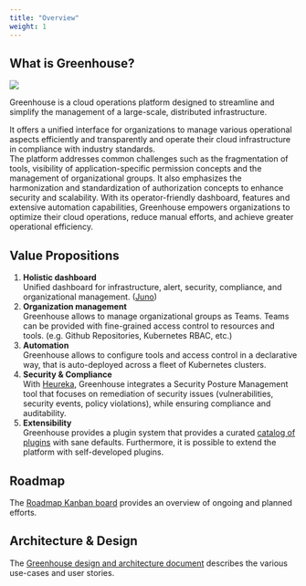 ```yaml
---
title: "Overview"
weight: 1
---
```


## What is Greenhouse?

![](../greenhouse.svg) 

Greenhouse is a cloud operations platform designed to streamline and simplify the management of a large-scale, distributed infrastructure.  

It offers a unified interface for organizations to manage various operational aspects efficiently and transparently and operate their cloud infrastructure in compliance with industry standards.  
The platform addresses common challenges such as the fragmentation of tools, visibility of application-specific permission concepts and the management of organizational groups.
It also emphasizes the harmonization and standardization of authorization concepts to enhance security and scalability.
With its operator-friendly dashboard, features and extensive automation capabilities, Greenhouse empowers organizations to optimize their cloud operations, reduce manual efforts, and achieve greater operational efficiency.

## Value Propositions

1. **Holistic dashboard** <br>
   Unified dashboard for infrastructure, alert, security, compliance, and organizational management. ([Juno](https://github.com/cloudoperators/juno))
2. **Organization management** <br>
   Greenhouse allows to manage organizational groups as Teams. Teams can be provided with fine-grained access control to resources and tools. (e.g. Github Repositories, Kubernetes RBAC, etc.)
3. **Automation** <br>
   Greenhouse allows to configure tools and access control in a declarative way, that is auto-deployed across a fleet of Kubernetes clusters.
4. **Security & Compliance** <br>
   With [Heureka](https://github.com/cloudoperators/heureka), Greenhouse integrates a Security Posture Management tool that focuses on remediation of security issues (vulnerabilities, security events, policy violations), while ensuring compliance and auditability.
5. **Extensibility** <br>
   Greenhouse provides a plugin system that provides a curated [catalog of plugins](https://github.com/cloudoperators/greenhouse-extensions/) with sane defaults. Furthermore, it is possible to extend the platform with self-developed plugins.

## Roadmap

The [Roadmap Kanban board](https://github.com/orgs/cloudoperators/projects/1) provides an overview of ongoing and planned efforts.

## Architecture & Design

The [Greenhouse design and architecture document](../../architecture/product_design) describes the various use-cases and user stories.
